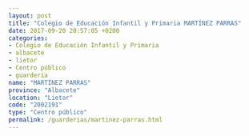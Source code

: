 ```yaml
---
layout: post
title: "Colegio de Educación Infantil y Primaria MARTÍNEZ PARRAS"
date: 2017-09-20 20:57:05 +0200
categories:
- Colegio de Educación Infantil y Primaria
- albacete
- lietor
- Centro público
- guarderia
name: "MARTÍNEZ PARRAS"
province: "Albacete"
location: "Lietor"
code: "2002191"
type: "Centro público"
permalink: /guarderias/martinez-parras.html
---
```

